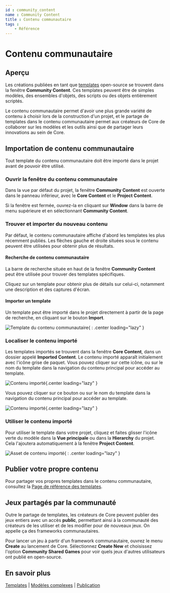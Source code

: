 ```yaml
---
id : community_content
name : Community Content
title : Contenu communautaire
tags :
    - Référence
---
```


# Contenu communautaire

## Aperçu

Les créations publiées en tant que [templates](template_reference.md) open-source se trouvent dans la fenêtre **Community Content**. Ces templates peuvent être de simples modèles, des ensembles d'objets, des scripts ou des objets entièrement scriptés.

Le contenu communautaire permet d'avoir une plus grande variété de contenu à choisir lors de la construction d'un projet, et le partage de templates dans le contenu communautaire permet aux créateurs de Core de collaborer sur les modèles et les outils ainsi que de partager leurs innovations au sein de Core.

## Importation de contenu communautaire

Tout template du contenu communautaire doit être importé dans le projet avant de pouvoir être utilisé.

### Ouvrir la fenêtre du contenu communautaire

Dans la vue par défaut du projet, la fenêtre **Community Content** est ouverte dans le panneau inférieur, avec le **Core Content** et le **Project Content**.

Si la fenêtre est fermée, ouvrez-la en cliquant sur **Window** dans la barre de menu supérieure et en sélectionnant **Community Content**.

### Trouver et importer du nouveau contenu

Par défaut, le contenu communautaire affiche d'abord les templates les plus récemment publiés. Les flèches gauche et droite situées sous le contenu peuvent être utilisées pour obtenir plus de résultats.

#### Recherche de contenu communautaire

La barre de recherche située en haut de la fenêtre **Community Content** peut être utilisée pour trouver des templates spécifiques.

Cliquez sur un template pour obtenir plus de détails sur celui-ci, notamment une description et des captures d'écran.

#### Importer un template

Un template peut être importé dans le projet directement à partir de la page de recherche, en cliquant sur le bouton **Import**.

![Template du contenu communautaire](../img/CommunityContent/CommunityContent_FunctionalTwinBed.png){ : .center loading="lazy" }

### Localiser le contenu importé

Les templates importés se trouvent dans la fenêtre **Core Content**, dans un dossier appelé **Imported Content**. Le contenu importé apparaît initialement avec l'icône grise de paquet. Vous pouvez cliquer sur cette icône, ou sur le nom du template dans la navigation du contenu principal pour accéder au template.

![Contenu importé](../img/CommunityContent/CommunityContent_ImportedPackage.png){.center loading="lazy" }

Vous pouvez cliquer sur ce bouton ou sur le nom du template dans la navigation du contenu principal pour accéder au template.

![Contenu importé](../img/CommunityContent/CommunityContent_ImportedTemplateGreen.png){.center loading="lazy" }

### Utiliser le contenu importé

Pour utiliser le template dans votre projet, cliquez et faites glisser l'icône verte du modèle dans la **Vue principale** ou dans la **Hierarchy** du projet. Cela l'ajoutera automatiquement à la fenêtre **Project Content**.

![Asset de contenu importé](../img/getting_started/ProjectContent_importedcontentasset.png "Asset de modèle importé"){ : .center loading="lazy" }

## Publier votre propre contenu

Pour partager vos propres templates dans le contenu communautaire, consultez la [Page de référence des templates](template_reference.md).

## Jeux partagés par la communauté

Outre le partage de templates, les créateurs de Core peuvent publier des jeux entiers avec un accès **public**, permettant ainsi à la communauté des créateurs de les utiliser et de les modifier pour de nouveaux jeux. On appelle ça des frameworks communautaires.

Pour lancer un jeu à partir d'un framework communautaire, ouvrez le menu **Create** au lancement de Core. Sélectionnez **Create New** et choisissez l'option **Community Shared Games** pour voir quels jeux d'autres utilisateurs ont publié en open-source.

## En savoir plus

[Templates](template_reference.md) | [Modèles complexes](modeling_reference.md) | [Publication](publishing.fr.md)
